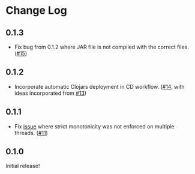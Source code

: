 # Change Log

## 0.1.3

- Fix bug from 0.1.2 where JAR file is not compiled with the correct files. ([#15](https://github.com/yetanalytics/colossal-squuid/pull/15))

## 0.1.2

- Incorporate automatic Clojars deployment in CD workflow. ([#14](https://github.com/yetanalytics/colossal-squuid/pull/14), with ideas incorporated from [#13](https://github.com/yetanalytics/colossal-squuid/pull/13))

## 0.1.1

- Fix [issue](https://github.com/yetanalytics/colossal-squuid/issues/10) where strict monotonicity was not enforced on multiple threads. ([#11](https://github.com/yetanalytics/colossal-squuid/pull/11))

## 0.1.0

Initial release!
